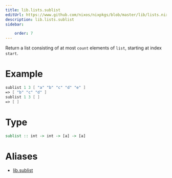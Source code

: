 ```yaml
---
title: lib.lists.sublist
editUrl: https://www.github.com/nixos/nixpkgs/blob/master/lib/lists.nix#L939C5
description: lib.lists.sublist
sidebar:

    order: 7
---
```


Return a list consisting of at most `count` elements of `list`,
starting at index `start`.

# Example

```nix
sublist 1 3 [ "a" "b" "c" "d" "e" ]
=> [ "b" "c" "d" ]
sublist 1 3 [ ]
=> [ ]
```

# Type

```haskell
sublist :: int -> int -> [a] -> [a]
```


# Aliases

- [lib.sublist](reference/lib/lib-sublist)


